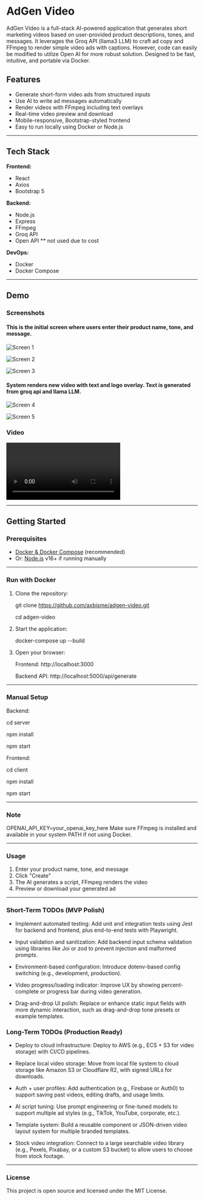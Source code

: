 # AdGen Video

AdGen Video is a full-stack AI-powered application that generates short marketing videos based on user-provided product descriptions, tones, and messages. 
It leverages the Groq API (llama3 LLM) to craft ad copy and FFmpeg to render simple video ads with captions. However, code can easily be modified to utilize
Open AI for more robust solution. Designed to be fast, intuitive, and portable via Docker.

## Features

- Generate short-form video ads from structured inputs
- Use AI to write ad messages automatically
- Render videos with FFmpeg including text overlays
- Real-time video preview and download
- Mobile-responsive, Bootstrap-styled frontend
- Easy to run locally using Docker or Node.js

---

## Tech Stack

**Frontend:**
- React
- Axios
- Bootstrap 5

**Backend:**
- Node.js
- Express
- FFmpeg
- Groq API
- Open API ** not used due to cost

**DevOps:**
- Docker
- Docker Compose

---

## Demo

### Screenshots

#### This is the initial screen where users enter their product name, tone, and message.
![Screen 1](server/assets/screen1.png)

![Screen 2](server/assets/screen2.png)

![Screen 3](server/assets/screen3.png)

#### System renders new video with text and logo overlay. Text is generated from groq api and llama LLM. 

![Screen 4](server/assets/screen4.png)

![Screen 5](server/assets/screen5.png)

### Video
![Video 1](server/assets/demo.mp4)

---

## Getting Started

### Prerequisites

- [Docker & Docker Compose](https://docs.docker.com/compose/) (recommended)
- Or: [Node.js](https://nodejs.org/) v16+ if running manually

---

### Run with Docker

1. Clone the repository:

    git clone https://github.com/axbisme/adgen-video.git

    cd adgen-video

2. Start the application:

    docker-compose up --build

3. Open your browser:

    Frontend: http://localhost:3000

    Backend API: http://localhost:5000/api/generate

---

### Manual Setup

Backend:

cd server

npm install

npm start

Frontend:

cd client

npm install

npm start

---

### Note
OPENAI_API_KEY=your_openai_key_here
Make sure FFmpeg is installed and available in your system PATH if not using Docker.

---

### Usage
1. Enter your product name, tone, and message
2. Click "Create"
3. The AI generates a script, FFmpeg renders the video
4. Preview or download your generated ad

---

### Short-Term TODOs (MVP Polish)
- Implement automated testing: Add unit and integration tests using Jest for backend and frontend, plus end-to-end tests with Playwright.

- Input validation and sanitization: Add backend input schema validation using libraries like Joi or zod to prevent injection and malformed prompts.

- Environment-based configuration: Introduce dotenv-based config switching (e.g., development, production).

- Video progress/loading indicator: Improve UX by showing percent-complete or progress bar during video generation.

- Drag-and-drop UI polish: Replace or enhance static input fields with more dynamic interaction, such as drag-and-drop tone presets or example templates.

### Long-Term TODOs (Production Ready)
- Deploy to cloud infrastructure: Deploy to AWS (e.g., ECS + S3 for video storage) with CI/CD pipelines.

- Replace local video storage: Move from local file system to cloud storage like Amazon S3 or Cloudflare R2, with signed URLs for downloads.

- Auth + user profiles: Add authentication (e.g., Firebase or Auth0) to support saving past videos, editing drafts, and usage limits.

- AI script tuning: Use prompt engineering or fine-tuned models to support multiple ad styles (e.g., TikTok, YouTube, corporate, etc.).

- Template system: Build a reusable component or JSON-driven video layout system for multiple branded templates.

- Stock video integration: Connect to a large searchable video library (e.g., Pexels, Pixabay, or a custom S3 bucket) to allow users to choose from stock footage.

---

### License
This project is open source and licensed under the MIT License.
 
 
